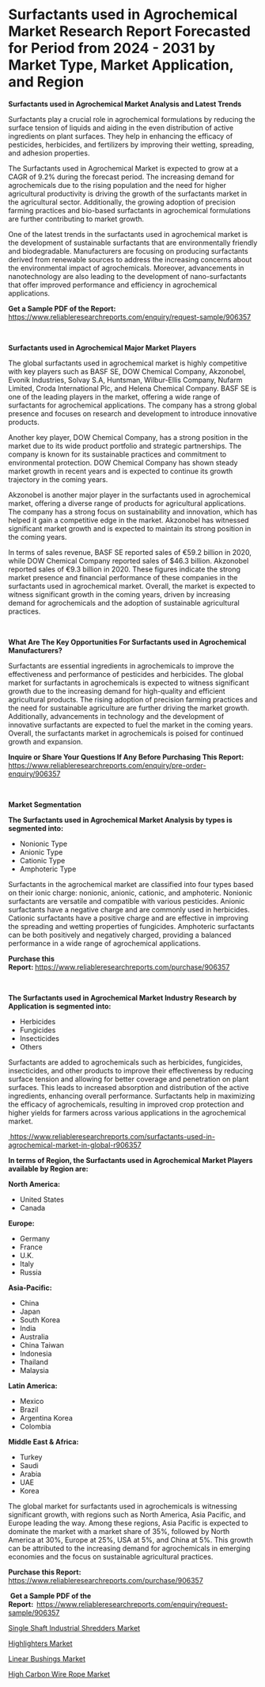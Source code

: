 <p><h1>Surfactants used in Agrochemical Market Research Report Forecasted for Period from 2024 -  2031 by Market Type, Market Application, and Region</h1></p><p><strong>Surfactants used in Agrochemical Market Analysis and Latest Trends</strong></p>
<p><p>Surfactants play a crucial role in agrochemical formulations by reducing the surface tension of liquids and aiding in the even distribution of active ingredients on plant surfaces. They help in enhancing the efficacy of pesticides, herbicides, and fertilizers by improving their wetting, spreading, and adhesion properties. </p><p>The Surfactants used in Agrochemical Market is expected to grow at a CAGR of 9.2% during the forecast period. The increasing demand for agrochemicals due to the rising population and the need for higher agricultural productivity is driving the growth of the surfactants market in the agricultural sector. Additionally, the growing adoption of precision farming practices and bio-based surfactants in agrochemical formulations are further contributing to market growth.</p><p>One of the latest trends in the surfactants used in agrochemical market is the development of sustainable surfactants that are environmentally friendly and biodegradable. Manufacturers are focusing on producing surfactants derived from renewable sources to address the increasing concerns about the environmental impact of agrochemicals. Moreover, advancements in nanotechnology are also leading to the development of nano-surfactants that offer improved performance and efficiency in agrochemical applications.</p></p>
<p><strong>Get a Sample PDF of the Report:&nbsp;</strong> <a href="https://www.reliableresearchreports.com/enquiry/request-sample/906357">https://www.reliableresearchreports.com/enquiry/request-sample/906357</a></p>
<p>&nbsp;</p>
<p><strong>Surfactants used in Agrochemical Major Market Players</strong></p>
<p><p>The global surfactants used in agrochemical market is highly competitive with key players such as BASF SE, DOW Chemical Company, Akzonobel, Evonik Industries, Solvay S.A, Huntsman, Wilbur-Ellis Company, Nufarm Limited, Croda International Plc, and Helena Chemical Company. BASF SE is one of the leading players in the market, offering a wide range of surfactants for agrochemical applications. The company has a strong global presence and focuses on research and development to introduce innovative products.</p><p>Another key player, DOW Chemical Company, has a strong position in the market due to its wide product portfolio and strategic partnerships. The company is known for its sustainable practices and commitment to environmental protection. DOW Chemical Company has shown steady market growth in recent years and is expected to continue its growth trajectory in the coming years.</p><p>Akzonobel is another major player in the surfactants used in agrochemical market, offering a diverse range of products for agricultural applications. The company has a strong focus on sustainability and innovation, which has helped it gain a competitive edge in the market. Akzonobel has witnessed significant market growth and is expected to maintain its strong position in the coming years.</p><p>In terms of sales revenue, BASF SE reported sales of €59.2 billion in 2020, while DOW Chemical Company reported sales of $46.3 billion. Akzonobel reported sales of €9.3 billion in 2020. These figures indicate the strong market presence and financial performance of these companies in the surfactants used in agrochemical market. Overall, the market is expected to witness significant growth in the coming years, driven by increasing demand for agrochemicals and the adoption of sustainable agricultural practices.</p></p>
<p>&nbsp;</p>
<p><strong>What Are The Key Opportunities For Surfactants used in Agrochemical Manufacturers?</strong></p>
<p><p>Surfactants are essential ingredients in agrochemicals to improve the effectiveness and performance of pesticides and herbicides. The global market for surfactants in agrochemicals is expected to witness significant growth due to the increasing demand for high-quality and efficient agricultural products. The rising adoption of precision farming practices and the need for sustainable agriculture are further driving the market growth. Additionally, advancements in technology and the development of innovative surfactants are expected to fuel the market in the coming years. Overall, the surfactants market in agrochemicals is poised for continued growth and expansion.</p></p>
<p><strong>Inquire or Share Your Questions If Any Before Purchasing This Report:</strong> <a href="https://www.reliableresearchreports.com/enquiry/pre-order-enquiry/906357">https://www.reliableresearchreports.com/enquiry/pre-order-enquiry/906357</a></p>
<p>&nbsp;</p>
<p><strong>Market Segmentation</strong></p>
<p><strong>The Surfactants used in Agrochemical Market Analysis by types is segmented into:</strong></p>
<p><ul><li>Nonionic Type</li><li>Anionic Type</li><li>Cationic Type</li><li>Amphoteric Type</li></ul></p>
<p><p>Surfactants in the agrochemical market are classified into four types based on their ionic charge: nonionic, anionic, cationic, and amphoteric. Nonionic surfactants are versatile and compatible with various pesticides. Anionic surfactants have a negative charge and are commonly used in herbicides. Cationic surfactants have a positive charge and are effective in improving the spreading and wetting properties of fungicides. Amphoteric surfactants can be both positively and negatively charged, providing a balanced performance in a wide range of agrochemical applications.</p></p>
<p><strong>Purchase this Report:&nbsp;</strong><a href="https://www.reliableresearchreports.com/purchase/906357">https://www.reliableresearchreports.com/purchase/906357</a></p>
<p>&nbsp;</p>
<p><strong>The Surfactants used in Agrochemical Market Industry Research by Application is segmented into:</strong></p>
<p><ul><li>Herbicides</li><li>Fungicides</li><li>Insecticides</li><li>Others</li></ul></p>
<p><p>Surfactants are added to agrochemicals such as herbicides, fungicides, insecticides, and other products to improve their effectiveness by reducing surface tension and allowing for better coverage and penetration on plant surfaces. This leads to increased absorption and distribution of the active ingredients, enhancing overall performance. Surfactants help in maximizing the efficacy of agrochemicals, resulting in improved crop protection and higher yields for farmers across various applications in the agrochemical market.</p></p>
<p><a href="https://www.reliableresearchreports.com/surfactants-used-in-agrochemical-market-in-global-r906357">&nbsp;https://www.reliableresearchreports.com/surfactants-used-in-agrochemical-market-in-global-r906357</a></p>
<p><strong>In terms of Region, the Surfactants used in Agrochemical Market Players available by Region are:</strong></p>
<p>
    <p> <strong> North America: </strong>
        <ul>
            <li>United States</li>
            <li>Canada</li>
        </ul>
        </p> 
    <p> <strong> Europe: </strong>
        <ul>
            <li>Germany</li>
            <li>France</li>
            <li>U.K.</li>
            <li>Italy</li>
            <li>Russia</li>
        </ul>
        </p> 
    <p> <strong> Asia-Pacific: </strong>
        <ul>
            <li>China</li>
            <li>Japan</li>
            <li>South Korea</li>
            <li>India</li>
            <li>Australia</li>
            <li>China Taiwan</li>
            <li>Indonesia</li>
            <li>Thailand</li>
            <li>Malaysia</li>
        </ul>
        </p> 
    <p> <strong> Latin America: </strong>
        <ul>
            <li>Mexico</li>
            <li>Brazil</li>
            <li>Argentina Korea</li>
            <li>Colombia</li>
        </ul>
        </p> 
    <p> <strong> Middle East & Africa: </strong>
        <ul>
            <li>Turkey</li>
            <li>Saudi</li>
            <li>Arabia</li>
            <li>UAE</li>
            <li>Korea</li>
        </ul>
    </p>
    </p>
<p><p>The global market for surfactants used in agrochemicals is witnessing significant growth, with regions such as North America, Asia Pacific, and Europe leading the way. Among these regions, Asia Pacific is expected to dominate the market with a market share of 35%, followed by North America at 30%, Europe at 25%, USA at 5%, and China at 5%. This growth can be attributed to the increasing demand for agrochemicals in emerging economies and the focus on sustainable agricultural practices.</p></p>
<p><strong>Purchase this Report: </strong><a href="https://www.reliableresearchreports.com/purchase/906357">https://www.reliableresearchreports.com/purchase/906357</a></p>
<p>&nbsp;<strong>Get a Sample PDF of the Report:&nbsp;&nbsp;</strong><a href="https://www.reliableresearchreports.com/enquiry/request-sample/906357">https://www.reliableresearchreports.com/enquiry/request-sample/906357</a></p>
<p><strong></strong></p>
<p><p><a href="https://github.com/arionmp/Market-Research-Report-List-4/blob/main/single-shaft-industrial-shredders-market.md">Single Shaft Industrial Shredders Market</a></p><p><a href="https://medium.com/@barbarakbess8920/global-highlighters-market-size-share-analysis-by-product-type-by-application-by-region-22d9faf332c3">Highlighters Market</a></p><p><a href="https://medium.com/@alyciaebert/global-linear-bushings-market-exploring-market-share-market-trends-and-future-growth-e1168995a21f">Linear Bushings Market</a></p><p><a href="https://github.com/markusgodoy/Market-Research-Report-List-4/blob/main/high-carbon-wire-rope-market.md">High Carbon Wire Rope Market</a></p></p>